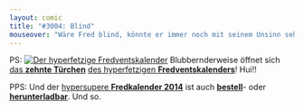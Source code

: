 ```yaml
---
layout: comic
title: "#3004: Blind"
mouseover: "Wäre Fred blind, könnte er immer noch mit seinem Unsinn sehen."
---
```


PS:
<a href="http://www.fonflatter.de/der-fetzige-fredventskalender-2013"><img title="Der hyperfetzige Fredventskalender" src="http://www.fonflatter.de/adv12/fredventskalender_banner.png"></a>
Blubbernderweise öffnet sich <a href="http://www.fonflatter.de/2013/12/10/das-10-tuerchen" title="Das 10. Türchen">das <strong>zehnte Türchen</strong></a> <a href="http://www.fonflatter.de/der-fetzige-fredventskalender-2013" title="Der hyperfetzige Fredventskalender 2013">des hyperfetzigen <strong>Fredventskalenders</strong></a>!
Hui!!

PPS:
Und der <a href="http://www.fonflatter.de/dateien/kalender_fonflatter_2014.pdf" title="Fredkalender 2014" target="_blank">hypersupere <strong>Fredkalender 2014</strong></a> ist auch <a href="mailto: fonflatter@gmail.com"><strong>bestell</strong></a>- oder <a href="http://www.fonflatter.de/dateien/kalender_fonflatter_2014.pdf" title="Fredkalender 2014" target="_blank"><strong>herunterladbar</strong></a>. 
Und so.

